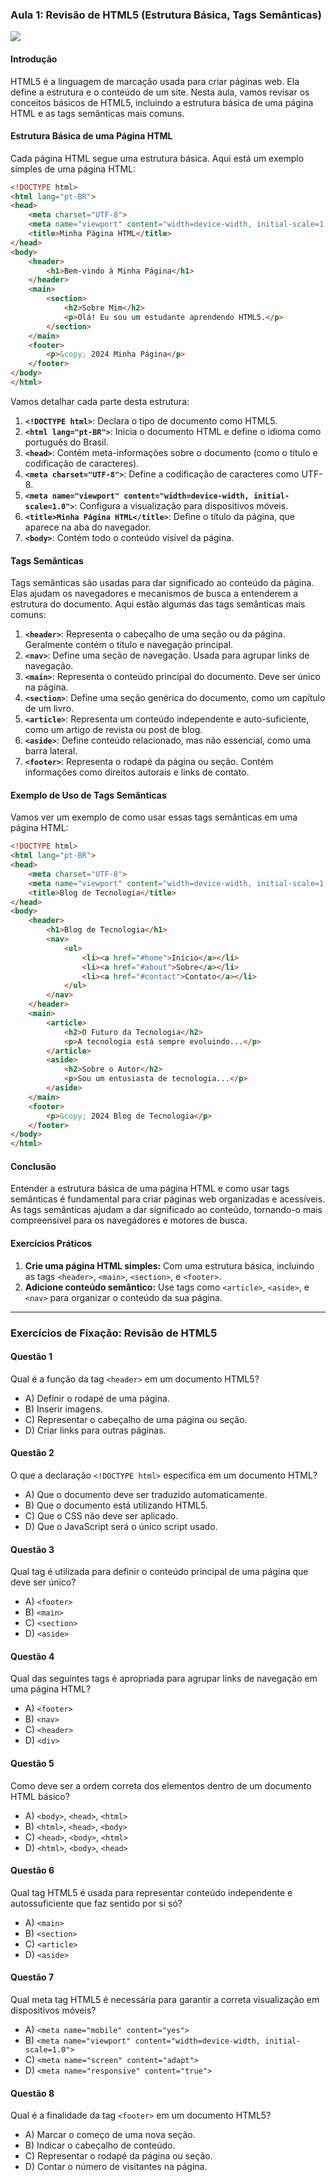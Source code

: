 ### Aula 1: Revisão de HTML5 (Estrutura Básica, Tags Semânticas)
![](./assets/01.jpeg)
#### Introdução

HTML5 é a linguagem de marcação usada para criar páginas web. Ela define a estrutura e o conteúdo de um site. Nesta aula, vamos revisar os conceitos básicos de HTML5, incluindo a estrutura básica de uma página HTML e as tags semânticas mais comuns.

#### Estrutura Básica de uma Página HTML

Cada página HTML segue uma estrutura básica. Aqui está um exemplo simples de uma página HTML:

```html
<!DOCTYPE html>
<html lang="pt-BR">
<head>
    <meta charset="UTF-8">
    <meta name="viewport" content="width=device-width, initial-scale=1.0">
    <title>Minha Página HTML</title>
</head>
<body>
    <header>
        <h1>Bem-vindo à Minha Página</h1>
    </header>
    <main>
        <section>
            <h2>Sobre Mim</h2>
            <p>Olá! Eu sou um estudante aprendendo HTML5.</p>
        </section>
    </main>
    <footer>
        <p>&copy; 2024 Minha Página</p>
    </footer>
</body>
</html>
```

Vamos detalhar cada parte desta estrutura:

1. **`<!DOCTYPE html>`**: Declara o tipo de documento como HTML5.
2. **`<html lang="pt-BR">`**: Inicia o documento HTML e define o idioma como português do Brasil.
3. **`<head>`**: Contém meta-informações sobre o documento (como o título e codificação de caracteres).
4. **`<meta charset="UTF-8">`**: Define a codificação de caracteres como UTF-8.
5. **`<meta name="viewport" content="width=device-width, initial-scale=1.0">`**: Configura a visualização para dispositivos móveis.
6. **`<title>Minha Página HTML</title>`**: Define o título da página, que aparece na aba do navegador.
7. **`<body>`**: Contém todo o conteúdo visível da página.

#### Tags Semânticas

Tags semânticas são usadas para dar significado ao conteúdo da página. Elas ajudam os navegadores e mecanismos de busca a entenderem a estrutura do documento. Aqui estão algumas das tags semânticas mais comuns:

1. **`<header>`**: Representa o cabeçalho de uma seção ou da página. Geralmente contém o título e navegação principal.
2. **`<nav>`**: Define uma seção de navegação. Usada para agrupar links de navegação.
3. **`<main>`**: Representa o conteúdo principal do documento. Deve ser único na página.
4. **`<section>`**: Define uma seção genérica do documento, como um capítulo de um livro.
5. **`<article>`**: Representa um conteúdo independente e auto-suficiente, como um artigo de revista ou post de blog.
6. **`<aside>`**: Define conteúdo relacionado, mas não essencial, como uma barra lateral.
7. **`<footer>`**: Representa o rodapé da página ou seção. Contém informações como direitos autorais e links de contato.

#### Exemplo de Uso de Tags Semânticas

Vamos ver um exemplo de como usar essas tags semânticas em uma página HTML:

```html
<!DOCTYPE html>
<html lang="pt-BR">
<head>
    <meta charset="UTF-8">
    <meta name="viewport" content="width=device-width, initial-scale=1.0">
    <title>Blog de Tecnologia</title>
</head>
<body>
    <header>
        <h1>Blog de Tecnologia</h1>
        <nav>
            <ul>
                <li><a href="#home">Início</a></li>
                <li><a href="#about">Sobre</a></li>
                <li><a href="#contact">Contato</a></li>
            </ul>
        </nav>
    </header>
    <main>
        <article>
            <h2>O Futuro da Tecnologia</h2>
            <p>A tecnologia está sempre evoluindo...</p>
        </article>
        <aside>
            <h2>Sobre o Autor</h2>
            <p>Sou um entusiasta de tecnologia...</p>
        </aside>
    </main>
    <footer>
        <p>&copy; 2024 Blog de Tecnologia</p>
    </footer>
</body>
</html>
```

#### Conclusão

Entender a estrutura básica de uma página HTML e como usar tags semânticas é fundamental para criar páginas web organizadas e acessíveis. As tags semânticas ajudam a dar significado ao conteúdo, tornando-o mais compreensível para os navegadores e motores de busca.

#### Exercícios Práticos

1. **Crie uma página HTML simples:** Com uma estrutura básica, incluindo as tags `<header>`, `<main>`, `<section>`, e `<footer>`.
2. **Adicione conteúdo semântico:** Use tags como `<article>`, `<aside>`, e `<nav>` para organizar o conteúdo da sua página.

---

### Exercícios de Fixação: Revisão de HTML5

#### Questão 1
Qual é a função da tag `<header>` em um documento HTML5?
- A) Definir o rodapé de uma página.
- B) Inserir imagens.
- C) Representar o cabeçalho de uma página ou seção.
- D) Criar links para outras páginas.

#### Questão 2
O que a declaração `<!DOCTYPE html>` especifica em um documento HTML?
- A) Que o documento deve ser traduzido automaticamente.
- B) Que o documento está utilizando HTML5.
- C) Que o CSS não deve ser aplicado.
- D) Que o JavaScript será o único script usado.

#### Questão 3
Qual tag é utilizada para definir o conteúdo principal de uma página que deve ser único?
- A) `<footer>`
- B) `<main>`
- C) `<section>`
- D) `<aside>`

#### Questão 4
Qual das seguintes tags é apropriada para agrupar links de navegação em uma página HTML?
- A) `<footer>`
- B) `<nav>`
- C) `<header>`
- D) `<div>`

#### Questão 5
Como deve ser a ordem correta dos elementos dentro de um documento HTML básico?
- A) `<body>`, `<head>`, `<html>`
- B) `<html>`, `<head>`, `<body>`
- C) `<head>`, `<body>`, `<html>`
- D) `<html>`, `<body>`, `<head>`

#### Questão 6
Qual tag HTML5 é usada para representar conteúdo independente e autossuficiente que faz sentido por si só?
- A) `<main>`
- B) `<section>`
- C) `<article>`
- D) `<aside>`

#### Questão 7
Qual meta tag HTML5 é necessária para garantir a correta visualização em dispositivos móveis?
- A) `<meta name="mobile" content="yes">`
- B) `<meta name="viewport" content="width=device-width, initial-scale=1.0">`
- C) `<meta name="screen" content="adapt">`
- D) `<meta name="responsive" content="true">`

#### Questão 8
Qual é a finalidade da tag `<footer>` em um documento HTML5?
- A) Marcar o começo de uma nova seção.
- B) Indicar o cabeçalho de conteúdo.
- C) Representar o rodapé da página ou seção.
- D) Contar o número de visitantes na página.
